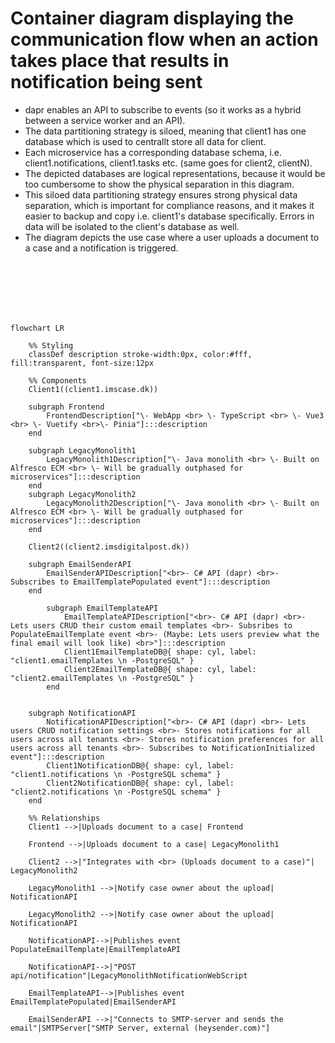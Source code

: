 # Container diagram displaying the communication flow when an action takes place that results in notification being sent

- dapr enables an API to subscribe to events (so it works as a hybrid between a service worker and an API).
- The data partitioning strategy is siloed, meaning that client1 has one database which is used to centrallt store all data for client.
- Each microservice has a corresponding database schema, i.e. client1.notifications, client1.tasks etc. (same goes for client2, clientN).
- The depicted databases are logical representations, because it would be too cumbersome to show the physical separation in this diagram.
- This siloed data partitioning strategy ensures strong physical data separation, which is important for compliance reasons, and it makes it easier to backup and copy i.e. client1's database specifically. Errors in data will be isolated to the client's database as well.
- The diagram depicts the use case where a user uploads a document to a case and a notification is triggered.

<br>
<br>
<br>
<br>
<br>

```mermaid
flowchart LR

    %% Styling
    classDef description stroke-width:0px, color:#fff, fill:transparent, font-size:12px

    %% Components
    Client1((client1.imscase.dk))

    subgraph Frontend
        FrontendDescription["\- WebApp <br> \- TypeScript <br> \- Vue3 <br> \- Vuetify <br>\- Pinia"]:::description
    end

    subgraph LegacyMonolith1
        LegacyMonolith1Description["\- Java monolith <br> \- Built on Alfresco ECM <br> \- Will be gradually outphased for microservices"]:::description
    end
    subgraph LegacyMonolith2
        LegacyMonolith2Description["\- Java monolith <br> \- Built on Alfresco ECM <br> \- Will be gradually outphased for microservices"]:::description
    end

    Client2((client2.imsdigitalpost.dk))

    subgraph EmailSenderAPI
        EmailSenderAPIDescription["<br>- C# API (dapr) <br>- Subscribes to EmailTemplatePopulated event"]:::description
    end

        subgraph EmailTemplateAPI
            EmailTemplateAPIDescription["<br>- C# API (dapr) <br>- Lets users CRUD their custom email templates <br>- Subsribes to PopulateEmailTemplate event <br>- (Maybe: Lets users preview what the final email will look like) <br>"]:::description
            Client1EmailTemplateDB@{ shape: cyl, label: "client1.emailTemplates \n -PostgreSQL" }
            Client2EmailTemplateDB@{ shape: cyl, label: "client2.emailTemplates \n -PostgreSQL" }
        end


    subgraph NotificationAPI
        NotificationAPIDescription["<br>- C# API (dapr) <br>- Lets users CRUD notification settings <br>- Stores notifications for all users across all tenants <br>- Stores notification preferences for all users across all tenants <br>- Subscribes to NotificationInitialized event"]:::description
        Client1NotificationDB@{ shape: cyl, label: "client1.notifications \n -PostgreSQL schema" }
        Client2NotificationDB@{ shape: cyl, label: "client2.notifications \n -PostgreSQL schema" }
    end

    %% Relationships
    Client1 -->|Uploads document to a case| Frontend

    Frontend -->|Uploads document to a case| LegacyMonolith1

    Client2 -->|"Integrates with <br> (Uploads document to a case)"| LegacyMonolith2

    LegacyMonolith1 -->|Notify case owner about the upload| NotificationAPI

    LegacyMonolith2 -->|Notify case owner about the upload| NotificationAPI

    NotificationAPI-->|Publishes event PopulateEmailTemplate|EmailTemplateAPI
    
    NotificationAPI-->|"POST api/notification"|LegacyMonolithNotificationWebScript

    EmailTemplateAPI-->|Publishes event EmailTemplatePopulated|EmailSenderAPI

    EmailSenderAPI -->|"Connects to SMTP-server and sends the email"|SMTPServer["SMTP Server, external (heysender.com)"]

```
